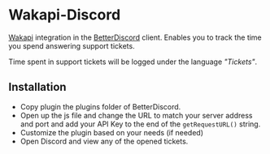 # Wakapi-Discord
[Wakapi](https://github.com/muety/wakapi) integration in the [BetterDiscord](https://github.com/rauenzi/BetterDiscordApp) client. Enables you to track the time you spend answering support tickets.

Time spent in support tickets will be logged under the language _"Tickets"_.

## Installation

- Copy plugin the plugins folder of BetterDiscord.
- Open up the js file and change the URL to match your server address and port and add your API Key to the end of the `getRequestURL()` string.
- Customize the plugin based on your needs (if needed)
- Open Discord and view any of the opened tickets.
